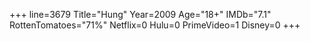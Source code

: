 +++
line=3679
Title="Hung"
Year=2009
Age="18+"
IMDb="7.1"
RottenTomatoes="71%"
Netflix=0
Hulu=0
PrimeVideo=1
Disney=0
+++


